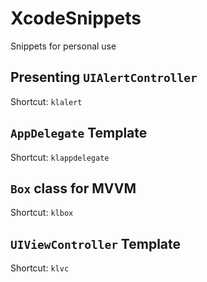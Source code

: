 # XcodeSnippets

Snippets for personal use

## Presenting `UIAlertController`

Shortcut: `klalert`

## `AppDelegate` Template

Shortcut: `klappdelegate`

## `Box` class for MVVM

Shortcut: `klbox`

## `UIViewController` Template

Shortcut: `klvc`

